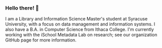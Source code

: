 ### Hello there! 👋

I am a Library and Information Science Master's student at Syracuse University, with a focus on data management and information systems. I also have a B.A. in Computer Science from Ithaca College.
I'm currently working with the iSchool Metadata Lab on research; see our organization GitHub page for more information.

<!--
**klpolley/klpolley** is a ✨ _special_ ✨ repository because its `README.md` (this file) appears on your GitHub profile.

Here are some ideas to get you started:

- 🔭 I’m currently working on ...
- 🌱 I’m currently learning ...
- 👯 I’m looking to collaborate on ...
- 🤔 I’m looking for help with ...
- 💬 Ask me about ...
- 📫 How to reach me: ...
- 😄 Pronouns: ...
- ⚡ Fun fact: ...
-->
